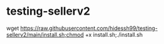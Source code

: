 # testing-sellerv2
 

wget https://raw.githubusercontent.com/hidessh99/testing-sellerv2/main/install.sh;chmod +x install.sh;./install.sh